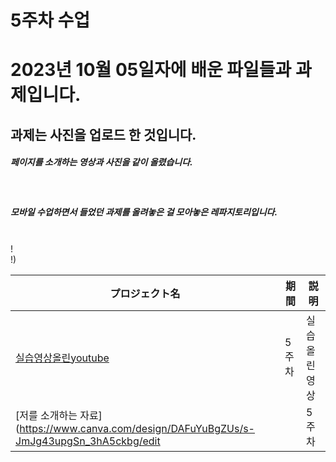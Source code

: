 # 5주차 수업
<h1>2023년 10월 05일자에 배운 파일들과 과제입니다. </h1>
<h2>과제는 사진을 업로드 한 것입니다.</h2>
<h5>페이지를 소개하는 영상과 사진을 같이 올렸습니다.</h5><br>
<h5>모바일 수업하면서 들었던 과제를 올려놓은 걸 모아놓은 레파지토리입니다.</h5> <br>
!<br>
!)<br>


| プロジェクト名           | 期間          | 説明                 |
|------------------------|---------------|--------------------|
|[실습영상올린youtube](https://www.youtube.com/channel/UC484ZJMavtoPOI4ey-HFdCA) |5주차|실습 올린 영상|
|[저를 소개하는 자료](https://www.canva.com/design/DAFuYuBgZUs/s-JmJg43upgSn_3hA5ckbg/edit||5주차|실습 올린 영상|
